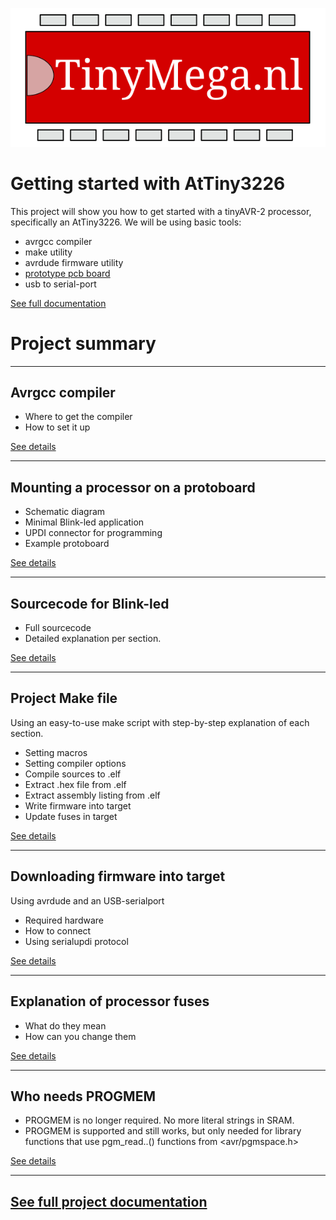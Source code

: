 ![Alt text](Images/TinyMega.svg)

# Getting started with AtTiny3226

This project will show you how to get started with a tinyAVR-2 processor, specifically an AtTiny3226.
We will be using basic tools:
- avrgcc compiler
- make utility
- avrdude firmware utility
- [prototype pcb board](https://www.elecrow.com/protoboard-tht-soic-50x80mm.html)
- usb to serial-port

[See full documentation](https://tinymega.nl/Projects/GettingStarted-AtTiny3226/StartingTiny3226.html)

# Project summary

---
## Avrgcc compiler

- Where to get the compiler
- How to set it up

 [See details](https://tinymega.nl/Projects/GettingStarted-AtTiny3226/StartingTiny3226.html#Compile)

---
## Mounting a processor on a protoboard

- Schematic diagram
- Minimal Blink-led application
- UPDI connector for programming
- Example protoboard

 [See details](https://tinymega.nl/Projects/GettingStarted-AtTiny3226/StartingTiny3226.html#mounting)

---
## Sourcecode for Blink-led

- Full sourcecode
- Detailed explanation per section.

 [See details](https://tinymega.nl/Projects/GettingStarted-AtTiny3226/StartingTiny3226.html#WriteSoftware)

---
## Project Make file

Using an easy-to-use make script with step-by-step explanation of each section.
- Setting macros
- Setting compiler options
- Compile sources to .elf
- Extract .hex file from .elf
- Extract assembly listing from .elf
- Write firmware into target
- Update fuses in target

 [See details](https://tinymega.nl/Projects/GettingStarted-AtTiny3226/StartingTiny3226.html#Makefile)

---
## Downloading firmware into target

Using avrdude and an USB-serialport
- Required hardware
- How to connect
- Using serialupdi protocol

 [See details](https://tinymega.nl/Projects/GettingStarted-AtTiny3226/StartingTiny3226.html#BurnFirmware)

---
## Explanation of processor fuses

- What do they mean
- How can you change them

 [See details](https://tinymega.nl/Projects/GettingStarted-AtTiny3226/StartingTiny3226.html#FuseBits)

 ---
## Who needs PROGMEM

- PROGMEM is no longer required. No more literal strings in SRAM.
- PROGMEM is supported and still works, but only needed for library functions that use pgm_read..() functions from <avr/pgmspace.h>

 [See details](https://tinymega.nl/Projects/GettingStarted-AtTiny3226/StartingTiny3226.html#Progmem)

---

 [See full project documentation](https://tinymega.nl/Projects/GettingStarted-AtTiny3226/StartingTiny3226.html)
---
